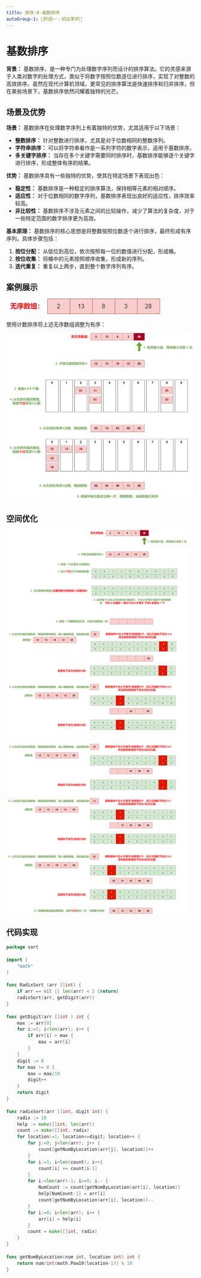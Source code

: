 ```yaml
---
title: 排序-8-基数排序
autoGroup-1: 🌱阶段一：初出茅庐🌱
---
```


# 基数排序

**背景：**
基数排序，是一种专门为处理数字序列而设计的排序算法。它的灵感来源于人类对数字的处理方式，类似于将数字按照位数逐位进行排序，实现了对整数的高效排序。虽然在现代计算机领域，更常见的排序算法是快速排序和归并排序，但在某些场景下，基数排序依然闪耀着独特的光芒。

## 场景及优势

**场景：**
基数排序在处理数字序列上有着独特的优势，尤其适用于以下场景：

- **整数排序：** 针对整数进行排序，尤其是对于位数相同的整数序列。
- **字符串排序：** 可以将字符串看作是一系列字符的数字表示，适用于基数排序。
- **多关键字排序：** 当存在多个关键字需要同时排序时，基数排序能够逐个关键字进行排序，形成整体有序的结果。

**优势：**
基数排序具有一些独特的优势，使其在特定场景下表现出色：

- **稳定性：** 基数排序是一种稳定的排序算法，保持相等元素的相对顺序。
- **适应性：** 对于位数相同的数字序列，基数排序表现出良好的适应性，排序效率较高。
- **非比较性：** 基数排序不涉及元素之间的比较操作，减少了算法的复杂度，对于一些特定范围的数字排序更为高效。

**基本原理：**
基数排序的核心思想是将整数按照位数逐个进行排序，最终形成有序序列。具体步骤包括：

1. **按位分配：** 从低位到高位，依次按照每一位的数值进行分配，形成桶。
2. **按位收集：** 将桶中的元素按照顺序收集，形成新的序列。
3. **迭代重复：** 重复以上两步，直到整个数字序列有序。

## 案例展示

![](/g1_sort_8_radix_sort.assets/radix_sort.drawio.png)

使用计数排序将上述无序数组调整为有序：

![](/g1_sort_8_radix_sort.assets/radix_sort_1.drawio.png)

## 空间优化

![](/g1_sort_8_radix_sort.assets/radix_sort_2.drawio.png)

## 代码实现

```go
package sort

import (
	"math"
)

func RadixSort (arr []int) {
	if arr == nil || len(arr) < 2 {return}
	radixSort(arr, getDigit(arr))
}

func getDigit(arr []int ) int {
	max := arr[0]
	for i:=1; i<len(arr); i++ {
		if arr[i] > max {
			max = arr[i]
		}
	}
	digit := 0
	for max != 0 {
		max = max/10
		digit++
	}
	return digit
}

func radixSort(arr []int, digit int) {
	radix := 10
	help := make([]int, len(arr))
	count := make([]int, radix)
	for location:=1; location<=digit; location++ {
		for j:=0; j<len(arr); j++ {
			count[getNumByLocation(arr[j], location)]++
		}
		for i:=1; i<len(count); i++{
			count[i] += count[i-1]
		}
		for i:=len(arr)-1; i>=0; i-- {
			NumCount := count[getNumByLocation(arr[i], location)]
			help[NumCount-1] = arr[i]
			count[getNumByLocation(arr[i], location)]--
		}
		for i:=0; i<len(arr); i++ {
			arr[i] = help[i]
		}
		count = make([]int, radix)
	}
}

func getNumByLocation(num int, location int) int {
	return num/int(math.Pow10(location-1)) % 10
}
```

